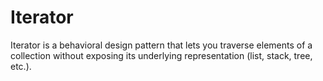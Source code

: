 # Iterator

Iterator is a behavioral design pattern that lets you traverse elements of a collection
without exposing its underlying representation (list, stack, tree, etc.).
